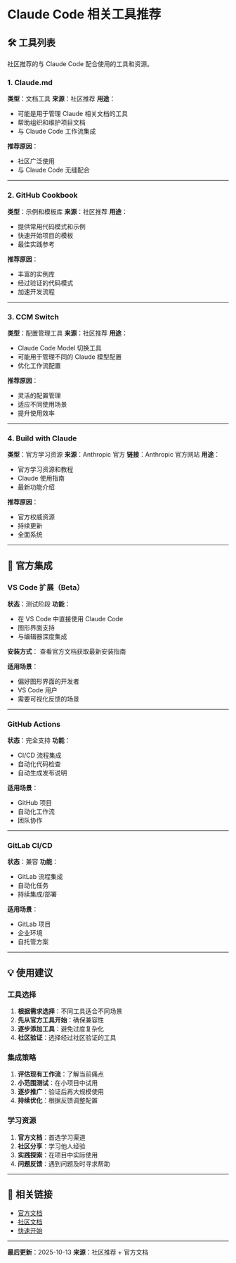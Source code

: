 # Claude Code 相关工具推荐

## 🛠️ 工具列表

社区推荐的与 Claude Code 配合使用的工具和资源。

### 1. Claude.md
**类型**：文档工具
**来源**：社区推荐
**用途**：
- 可能是用于管理 Claude 相关文档的工具
- 帮助组织和维护项目文档
- 与 Claude Code 工作流集成

**推荐原因**：
- 社区广泛使用
- 与 Claude Code 无缝配合

---

### 2. GitHub Cookbook
**类型**：示例和模板库
**来源**：社区推荐
**用途**：
- 提供常用代码模式和示例
- 快速开始项目的模板
- 最佳实践参考

**推荐原因**：
- 丰富的实例库
- 经过验证的代码模式
- 加速开发流程

---

### 3. CCM Switch
**类型**：配置管理工具
**来源**：社区推荐
**用途**：
- Claude Code Model 切换工具
- 可能用于管理不同的 Claude 模型配置
- 优化工作流配置

**推荐原因**：
- 灵活的配置管理
- 适应不同使用场景
- 提升使用效率

---

### 4. Build with Claude
**类型**：官方学习资源
**来源**：Anthropic 官方
**链接**：Anthropic 官方网站
**用途**：
- 官方学习资源和教程
- Claude 使用指南
- 最新功能介绍

**推荐原因**：
- 官方权威资源
- 持续更新
- 全面系统

---

## 🔌 官方集成

### VS Code 扩展（Beta）
**状态**：测试阶段
**功能**：
- 在 VS Code 中直接使用 Claude Code
- 图形界面支持
- 与编辑器深度集成

**安装方式**：
查看官方文档获取最新安装指南

**适用场景**：
- 偏好图形界面的开发者
- VS Code 用户
- 需要可视化反馈的场景

---

### GitHub Actions
**状态**：完全支持
**功能**：
- CI/CD 流程集成
- 自动化代码检查
- 自动生成发布说明

**适用场景**：
- GitHub 项目
- 自动化工作流
- 团队协作

---

### GitLab CI/CD
**状态**：兼容
**功能**：
- GitLab 流程集成
- 自动化任务
- 持续集成/部署

**适用场景**：
- GitLab 项目
- 企业环境
- 自托管方案

---

## 💡 使用建议

### 工具选择
1. **根据需求选择**：不同工具适合不同场景
2. **先从官方工具开始**：确保兼容性
3. **逐步添加工具**：避免过度复杂化
4. **社区验证**：选择经过社区验证的工具

### 集成策略
1. **评估现有工作流**：了解当前痛点
2. **小范围测试**：在小项目中试用
3. **逐步推广**：验证后再大规模使用
4. **持续优化**：根据反馈调整配置

### 学习资源
1. **官方文档**：首选学习渠道
2. **社区分享**：学习他人经验
3. **实践探索**：在项目中实际使用
4. **问题反馈**：遇到问题及时寻求帮助

---

## 🔗 相关链接

- [官方文档](https://docs.claude.com/en/docs/claude-code/overview)
- [社区文档](https://cc.deeptoai.com/docs)
- [快速开始](https://docs.claude.com/en/docs/claude-code/quickstart)

---

**最后更新**：2025-10-13
**来源**：社区推荐 + 官方文档
